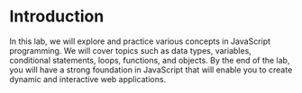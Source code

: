 # Introduction

In this lab, we will explore and practice various concepts in JavaScript programming. We will cover topics such as data types, variables, conditional statements, loops, functions, and objects. By the end of the lab, you will have a strong foundation in JavaScript that will enable you to create dynamic and interactive web applications.
